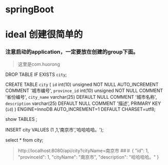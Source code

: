 springBoot 
===================================  
# ideal 创建很简单的
### 注意启动的application，一定要放在创建的group下面。
>这里是com.huorong

DROP TABLE IF EXISTS  `city`;

CREATE TABLE `city` (
  `id` int(10) unsigned NOT NULL AUTO_INCREMENT COMMENT '城市编号',
  `province_id` int(10) unsigned  NOT NULL COMMENT '省份编号',
  `city_name` varchar(25) DEFAULT NULL COMMENT '城市名称',
  `description` varchar(25) DEFAULT NULL COMMENT '描述',
  PRIMARY KEY (`id`)
) ENGINE=InnoDB AUTO_INCREMENT=1 DEFAULT CHARSET=utf8;

show TABLES ;

INSERT city VALUES (1 ,1,'南京市','哈哈哈哈。');

select * from city;

>http://localhost:8080/api/city?cityName=南京市
##＃
{
  "id": 1,
  "provinceId": 1,
  "cityName": "南京市",
  "description": "哈哈哈哈。"
}